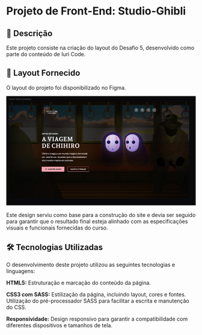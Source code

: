 # Projeto de Front-End: Studio-Ghibli

## 📜 Descrição

Este projeto consiste na criação do layout do Desafio 5, desenvolvido como parte do conteúdo de Iuri Code.

## 🎨 Layout Fornecido

O layout do projeto foi disponibilizado no Figma.

![Imagem do layout](./assets/layout.png)

Este design serviu como base para a construção do site e devia ser seguido para garantir que o resultado final esteja alinhado com as especificações visuais e funcionais fornecidas do curso.

## 🛠️ Tecnologias Utilizadas

O desenvolvimento deste projeto utilizou as seguintes tecnologias e linguagens:

**HTML5:** Estruturação e marcação do conteúdo da página.

**CSS3 com SASS:** Estilização da página, incluindo layout, cores e fontes. Utilização do pré-processador SASS para facilitar a escrita e manutenção do CSS.

**Responsividade:** Design responsivo para garantir a compatibilidade com diferentes dispositivos e tamanhos de tela.
